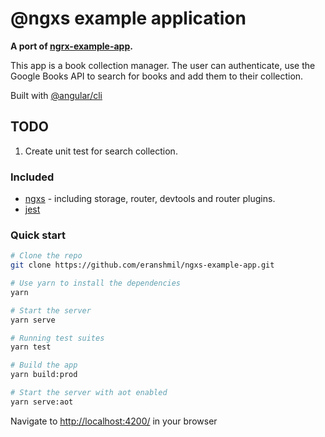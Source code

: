 # @ngxs example application

**A port of [ngrx-example-app](https://github.com/ngrx/platform/tree/master/example-app).**

This app is a book collection manager. The user can authenticate, use the Google Books API to search for
books and add them to their collection.

Built with [@angular/cli](https://github.com/angular/angular-cli)

## TODO

1.  Create unit test for search collection.

### Included

- [ngxs](https://ngxs.gitbook.io/ngxs/) - including storage, router, devtools and router plugins.
- [jest](https://facebook.github.io/jest/)

### Quick start

```bash
# Clone the repo
git clone https://github.com/eranshmil/ngxs-example-app.git

# Use yarn to install the dependencies
yarn

# Start the server
yarn serve

# Running test suites
yarn test

# Build the app
yarn build:prod

# Start the server with aot enabled
yarn serve:aot
```

Navigate to [http://localhost:4200/](http://localhost:4200/) in your browser

